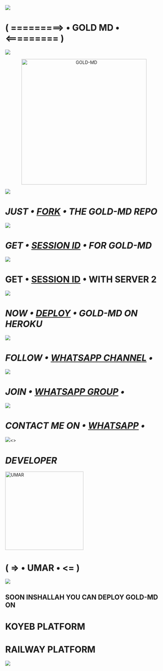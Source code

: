<a><img src='https://i.imgur.com/LyHic3i.gif'/></a>
# ( =========> • GOLD MD • <========= )
<a><img src='https://i.imgur.com/LyHic3i.gif'/></a>
<p align="center">
  <a href="https://github.com/D4X-UMAR">
    <img alt="GOLD-MD" height="400" src="https://i.ibb.co/hWxbtg1/GOLD-MD-PIC-MADE-BY-UMAR.jpg">
  </a>
</p>
<a><img src='https://i.imgur.com/LyHic3i.gif'/></a>

# *_JUST • [FORK](https://dashboard.heroku.com/new?template=https://github.com/D4X-UMAR/GOLD-MD/fork) • THE GOLD-MD REPO_*

<a><img src='https://i.imgur.com/LyHic3i.gif'/></a>

# *_GET • [SESSION ID](https://r.m.scalingo.com/tr/cl/mV8XfVgxkEIOj8-aZ4swzq78rx3JtPVGOEDNcHrYgEuvRujfM3spslVVADvPckN1Hni13lUo2rnAMCqBacDMzFmqmxT799Zp1D7oHCE9m1HrnaNMg6AQ9n3Mf3mbpHvgQWpLsMo6ZikrsiB_l9FWoNpHFhmxYHepxbxceA1vbojN2UX_N_4xHsMDlNrFaOBvPnMn9Kg7JfXlnf0VZ8hfprx5L8VAUVU1h4RjyYgyopaBEbmBZy2kDllmZ6n_lLxnHBFUBePT2DXjzpeIbaXH) • FOR GOLD-MD_*

<a><img src='https://i.imgur.com/LyHic3i.gif'/></a>

# GET • [SESSION ID](https://gold-md1-by-umar.osc-fr1.scalingo.io/) • WITH SERVER 2

<a><img src='https://i.imgur.com/LyHic3i.gif'/></a>

# *_NOW • [DEPLOY](https://dashboard.heroku.com/new?button-url=https://github.com/D4X-UMAR/GOLD-MD&template=https://github.com/D4X-UMAR/GOLD-MD) • GOLD-MD ON HEROKU_*

<a><img src='https://i.imgur.com/LyHic3i.gif'/></a>

# *_FOLLOW • [WHATSAPP CHANNEL](https://whatsapp.com/channel/0029VaZtuAxLI8YeUWRXBg3Y) •_*

<a><img src='https://i.imgur.com/LyHic3i.gif'/></a>

# *_JOIN • [WHATSAPP GROUP](https://chat.whatsapp.com/II4CelPFUvIFeK6f8hdJuX) •_*

<a><img src='https://i.imgur.com/LyHic3i.gif'/></a>

# *_CONTACT ME ON • [WHATSAPP](https://wa.me/233201817959) •_*

<a><img src='https://i.imgur.com/LyHic3i.gif'/><>

# *_DEVELOPER_*
<a href="https://github.com/D4X-UMAR"><img src="https://i.ibb.co/wspzc9t/IMG-20240328-WA0000.jpg" width="250" height="250" alt="UMAR"/></a>
# ( => • UMAR • <= )

<a><img src='https://i.imgur.com/LyHic3i.gif'/></a>

## SOON INSHALLAH YOU CAN DEPLOY GOLD-MD ON
# KOYEB PLATFORM
# RAILWAY PLATFORM
<a><img src='https://i.imgur.com/LyHic3i.gif'/></a>
